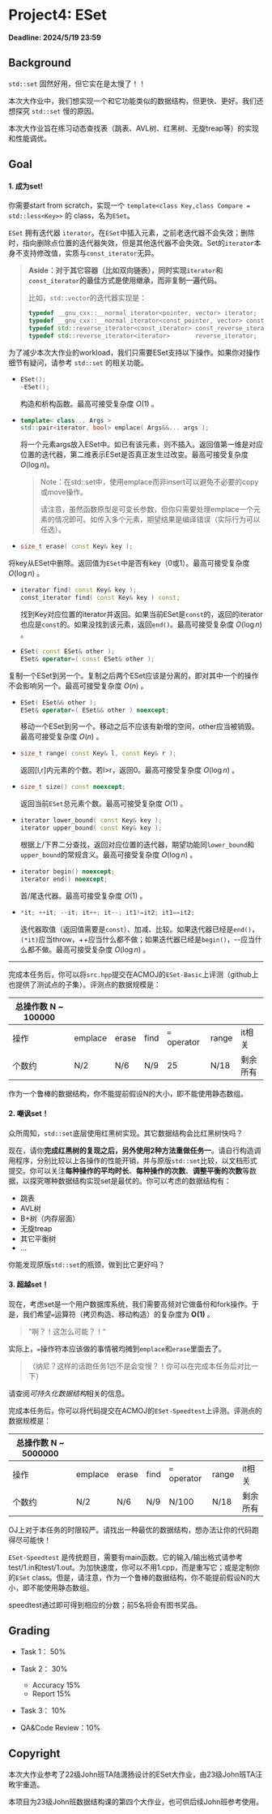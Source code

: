 # Project4: ESet

**Deadline: 2024/5/19 23:59**

## Background

`std::set` 固然好用，但它实在是太慢了！！

本次大作业中，我们想实现一个和它功能类似的数据结构，但更快、更好。我们还想探究 `std::set` 慢的原因。

本次大作业旨在练习动态查找表（跳表、AVL树、红黑树、无旋treap等）的实现和性能调优。

## Goal

#### 1. 成为set!

你需要start from scratch，实现一个 `template<class Key,class Compare = std::less<Key>>` 的 class，名为`ESet`。

`ESet` 拥有迭代器 `iterator`。在`ESet`中插入元素，之前老迭代器不会失效；删除时，指向删除点位置的迭代器失效，但是其他迭代器不会失效。Set的`iterator`本身不支持修改值，实质与`const_iterator`无异。

> **Aside：对于其它容器（比如双向链表），同时实现`iterator`和`const_iterator`的最佳方式是使用继承，而非复制一遍代码。**
>
> 比如，`std::vector`的迭代器实现是：
>
> ```c++
> typedef __gnu_cxx::__normal_iterator<pointer, vector> iterator;
> typedef __gnu_cxx::__normal_iterator<const_pointer, vector> const_iterator;
> typedef std::reverse_iterator<const_iterator>	const_reverse_iterator;
> typedef std::reverse_iterator<iterator>		reverse_iterator;
> ```



为了减少本次大作业的workload，我们只需要ESet支持以下操作。如果你对操作细节有疑问，请参考 `std::set` 的相关功能。

- ```C++
  ESet();
  ~ESet();
  ```

  构造和析构函数。最高可接受复杂度 $O(1)$ 。

  

- ```c++
  template< class... Args >
  std::pair<iterator, bool> emplace( Args&&... args ); 
  ```

  将一个元素args放入ESet中。如已有该元素，则不插入。返回值第一维是对应位置的迭代器，第二维表示ESet是否真正发生过改变。最高可接受复杂度 $O(\log n)$。

  > Note：在std::set中，使用emplace而非insert可以避免不必要的copy或move操作。
  >
  > 请注意，虽然函数原型是可变长参数，但你只需要处理emplace一个元素的情况即可。如传入多个元素，期望结果是编译错误（实际行为可以任选）。



- 	```c++
	size_t erase( const Key& key );
	```

  将key从ESet中删除。返回值为`ESet`中是否有key（0或1）。最高可接受复杂度 $O(\log n)$ 。

  

- ```c++
  iterator find( const Key& key );
  const_iterator find( const Key& key ) const;
  ```
  
  找到Key对应位置的iterator并返回。如果当前ESet是`const`的，返回的iterator也应是`const`的。如果没找到该元素，返回`end()`。最高可接受复杂度 $O(\log n)$ 。
  
  
  
- ```C++
  ESet( const ESet& other );
  ESet& operator=( const ESet& other );
  ```

​		复制一个ESet到另一个。复制之后两个ESet应该是分离的，即对其中一个的操作不会影响另一个。最高可接受复杂度 $O(n)$ 。



- ```c++
  ESet( ESet&& other );
  ESet& operator=( ESet&& other ) noexcept;
  ```
  
  移动一个ESet到另一个。移动之后不应该有新增的空间，other应当被销毁。最高可接受复杂度 $O(n)$ 。
  
  
  
- ```c++
  size_t range( const Key& l, const Key& r );
  ```

  返回[l,r]内元素的个数。若l>r，返回0。最高可接受复杂度 $O(\log n)$ 。

  
  
- ```c++
  size_t size() const noexcept;
  ```

  返回当前`ESet`总元素个数。最高可接受复杂度 $O(1)$ 。
  
  
  
- ```c++
  iterator lower_bound( const Key& key );
  iterator upper_bound( const Key& key );
  ```
  
  根据上/下界二分查找，返回对应位置的迭代器，期望功能同`lower_bound`和`upper_bound`的常规含义。最高可接受复杂度 $O(\log n)$ 。

  

- ```c++
  iterator begin() noexcept;
  iterator end() noexcept;
  ```
  
  首/尾迭代器。最高可接受复杂度 $O(1)$ 。



- ```C++
  *it; ++it; --it; it++; it--; it1!=it2; it1==it2;
  ```

	迭代器取值（返回值需要是`const`）、加减、比较。如果迭代器已经是`end()`，`(*it)`应当throw，++应当什么都不做；如果迭代器已经是`begin()`，--应当什么都不做。最高可接受复杂度 $O(\log n)$ 。

------

完成本任务后，你可以将`src.hpp`提交在ACMOJ的`ESet-Basic`上评测（github上也提供了测试点的子集）。评测点的数据规模是：

| 总操作数 N ~ 100000 |         |       |      |              |       |          |
| ------------------- | ------- | ----- | ---- | ------------ | ----- | -------- |
| 操作                | emplace | erase | find | `=` operator | range | it相关   |
| 个数约              | N/2     | N/6   | N/9  | 25           | N/18  | 剩余所有 |

作为一个鲁棒的数据结构，你不能提前假设N的大小，即不能使用静态数组。



#### 2. 嘲讽set！

众所周知，`std::set`底层使用红黑树实现。其它数据结构会比红黑树快吗？

现在，请你**完成红黑树的复现之后，另外使用2种方法重做任务一**。请自行构造调用程序，分别比较以上各操作的性能开销，并与原版`std::set`比较，以文档形式提交。你可以关注**每种操作的平均时长**、**每种操作的次数**、**调整平衡的次数**等数据，以探究哪种数据结构实现set是最优的。你可以考虑的数据结构有：

- 跳表
- AVL树
- B+树（内存层面）
- 无旋treap
- 其它平衡树
- ...

你能发现原版`std::set`的瓶颈，做到比它更好吗？



#### 3. 超越set！

现在，考虑set是一个用户数据库系统，我们需要高频对它做备份和fork操作。于是，我们希望`=`运算符（拷贝构造、移动构造）的复杂度为 $\textbf{O(1)}$ 。

>  ”啊？！这怎么可能？！“

实际上，`=`操作符本应该做的事情被均摊到`emplace`和`erase`里面去了。

> （纳尼？这样的话跑任务1岂不是会变慢？！你可以在完成本任务后对比一下）

请查阅*可持久化数据结构*相关的信息。

完成本任务后，你可以将代码提交在ACMOJ的`ESet-Speedtest`上评测。评测点的数据规模是：

| 总操作数 N ~ 5000000 |         |       |      |              |       |          |
| -------------------- | ------- | ----- | ---- | ------------ | ----- | -------- |
| 操作                 | emplace | erase | find | `=` operator | range | it相关   |
| 个数约               | N/2     | N/6   | N/9  | N/100        | N/18  | 剩余所有 |

OJ上对于本任务的时限较严。请找出一种最优的数据结构，想办法让你的代码跑得尽可能快！

`ESet-Speedtest` 是传统题目，需要有main函数。它的输入/输出格式请参考test/1.in和test/1.out。为加快速度，你可以不用1.cpp，而是重写它；或是定制你的`ESet` class。但是，请注意，作为一个鲁棒的数据结构，你不能提前假设N的大小，即不能使用静态数组。

speedtest通过即可得到相应的分数；前5名将会有图书奖品。

## Grading

- Task 1： 50%

- Task 2： 30%
  - Accuracy 15%
  - Report 15%
- Task 3： 10%
- QA&Code Review：10%

## Copyright

本次大作业参考了22级John班TA陆潇扬设计的ESet大作业，由23级John班TA汪畋宇重造。

本项目为23级John班数据结构课的第四个大作业，也可供后续John班参考使用。

